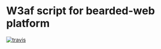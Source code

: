 # W3af script for bearded-web platform

[![travis](https://travis-ci.org/bearded-web/w3af-script.svg)](https://travis-ci.org/bearded-web/w3af-script)